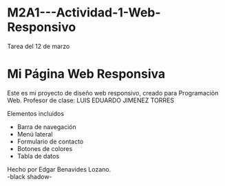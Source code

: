 # M2A1---Actividad-1-Web-Responsivo
Tarea del 12 de marzo

# Mi Página Web Responsiva  

Este es mi proyecto de diseño web responsivo, creado para Programación Web.
Profesor de clase: LUIS EDUARDO JIMENEZ TORRES

Elementos incluidos  
- Barra de navegación  
- Menú lateral  
- Formulario de contacto  
- Botones de colores  
- Tabla de datos  

Hecho por Edgar Benavides Lozano.  
-black shadow-
